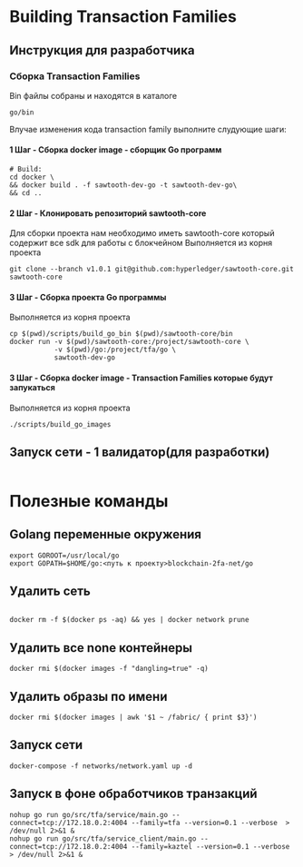 
# Building Transaction Families 

## Инструкция для разработчика 
### Сборка Transaction Families
Bin файлы собраны и находятся в каталоге 
```
go/bin
```
Влучае изменения кода transaction family выполните слудующие шаги:

#### 1 Шаг - Сборка docker image - сборщик Go программ
```
# Build:
cd docker \
&& docker build . -f sawtooth-dev-go -t sawtooth-dev-go\ 
&& cd ..

``` 
#### 2 Шаг - Клонировать репозиторий sawtooth-core
Для сборки проекта нам необходимо иметь sawtooth-core который содержит все sdk для работы с блокчейном
Выполняется из корня проекта
```
git clone --branch v1.0.1 git@github.com:hyperledger/sawtooth-core.git sawtooth-core
```
#### 3 Шаг - Сборка проекта Go программы
Выполняется из корня проекта
```
cp $(pwd)/scripts/build_go_bin $(pwd)/sawtooth-core/bin
docker run -v $(pwd)/sawtooth-core:/project/sawtooth-core \
           -v $(pwd)/go:/project/tfa/go \
           sawtooth-dev-go
```
#### 3 Шаг - Сборка docker image - Transaction Families которые будут запукаться
Выполняется из корня проекта
```
./scripts/build_go_images
``` 

## Запуск сети - 1 валидатор(для разработки)
```

```


# Полезные команды
## Golang переменные окружения 
```
export GOROOT=/usr/local/go
export GOPATH=$HOME/go:<путь к проекту>blockchain-2fa-net/go
```
## Удалить сеть 
```

docker rm -f $(docker ps -aq) && yes | docker network prune
```
## Удалить все none контейнеры
```
docker rmi $(docker images -f "dangling=true" -q)
```
## Удалить образы по имени
```
docker rmi $(docker images | awk '$1 ~ /fabric/ { print $3}')
```
## Запуск сети
```
docker-compose -f networks/network.yaml up -d
```
## Запуск в фоне обработчиков транзакций
```
nohup go run go/src/tfa/service/main.go --connect=tcp://172.18.0.2:4004 --family=tfa --version=0.1 --verbose  > /dev/null 2>&1 &
nohup go run go/src/tfa/service_client/main.go --connect=tcp://172.18.0.2:4004 --family=kaztel --version=0.1 --verbose  > /dev/null 2>&1 &
```
